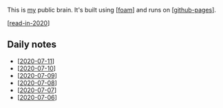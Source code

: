 This is [my](https://willcodefor.beer) public brain. It's built using [[foam]] and runs on [[github-pages]].

[[read-in-2020]]

## Daily notes

- [[2020-07-11]]
- [[2020-07-10]]
- [[2020-07-09]]
- [[2020-07-08]]
- [[2020-07-07]]
- [[2020-07-06]]

[//begin]: # "Autogenerated link references for markdown compatibility"
[foam]: foam "Foam"
[github-pages]: github-pages "GitHub Pages"
[read-in-2020]: read-in-2020 "Read in 2020"
[2020-07-10]: 2020-07-10 "2020-07-10"
[2020-07-09]: 2020-07-09 "2020-07-09"
[2020-07-08]: 2020-07-08 "2020-07-08"
[2020-07-07]: 2020-07-07 "2020-07-07"
[2020-07-06]: 2020-07-06 "2020-07-06"
[2020-07-11]: 2020-07-11 "2020-07-11"
[//end]: # "Autogenerated link references"
